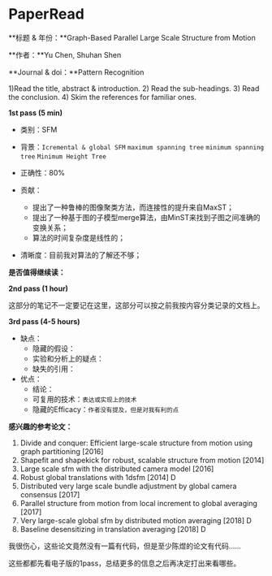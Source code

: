 # PaperRead

**标题 & 年份：**Graph-Based Parallel Large Scale Structure from Motion

**作者：**Yu Chen, Shuhan Shen

**Journal & doi：**Pattern Recognition

1)Read the title, abstract & introduction. 2) Read the sub-headings. 3) Read the conclusion. 4) Skim the references for familiar ones.

**1st pass (5 min)**

- 类别：SFM
- 背景：`Icremental & global SFM` `maximum spanning tree` `minimum spanning tree` `Minimum Height Tree`
- 正确性：80%
- 贡献：
  - 提出了一种鲁棒的图像聚类方法，而连接性的提升来自MaxST；
  - 提出了一种基于图的子模型merge算法，由MinST来找到子图之间准确的变换关系；
  - 算法的时间复杂度是线性的；

- 清晰度：目前我对算法的了解还不够；

**是否值得继续读：**

**2nd pass (1 hour)**

这部分的笔记不一定要记在这里，这部分可以按之前我按内容分类记录的文档上。

**3rd pass (4-5 hours)**

- 缺点：
  - 隐藏的假设：
  - 实验和分析上的疑点：
  - 缺失的引用：
- 优点：
  - 结论：
  - 可复用的技术：`表达或实现上的技术`
  - 隐藏的Efficacy：`作者没有提及，但是对我有利的点`



**感兴趣的参考论文：**

1. Divide and conquer: Efficient large-scale structure from motion using graph partitioning [2016]
2. Shapefit and shapekick for robust, scalable structure from motion [2014]
3. Large scale sfm with the distributed camera model [2016]
4. Robust global translations with 1dsfm [2014] D
5. Distributed very large scale bundle adjustment by global camera consensus [2017]
6. Parallel structure from motion from local increment to global averaging [2017]
7. Very large-scale global sfm by distributed motion averaging [2018] D
8.  Baseline desensitizing in translation averaging [2018] D

我很伤心，这些论文竟然没有一篇有代码，但是至少陈煜的论文有代码……

这些都都先看电子版的1pass，总结更多的信息之后再决定打出来看哪些。
